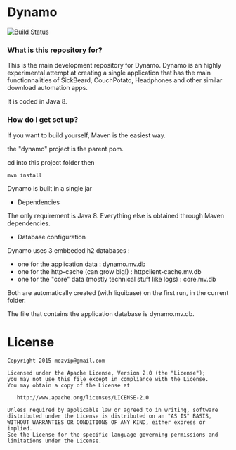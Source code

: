# Dynamo #

[![Build Status](https://api.travis-ci.org/mozvip/dynamo.svg?branch=master)](https://travis-ci.org/mozvip/dynamo)

### What is this repository for? ###

This is the main development repository for Dynamo.
Dynamo is an highly experimental attempt at creating a single application that has the main functionnalities of SickBeard, CouchPotato, Headphones and other similar download automation apps.

It is coded in Java 8.

### How do I get set up? ###

If you want to build yourself, Maven is the easiest way.

the "dynamo" project is the parent pom.

cd into this project folder then


```
mvn install 
```
Dynamo is built in a single jar

* Dependencies

The only requirement is Java 8. Everything else is obtained through Maven dependencies.

* Database configuration

Dynamo uses 3 embbeded h2 databases :
* one for the application data : dynamo.mv.db
* one for the http-cache (can grow big!) : httpclient-cache.mv.db
* one for the "core" data (mostly technical stuff like logs) : core.mv.db

Both are automatically created (with liquibase) on the first run, in the current folder.

The file that contains the application database is dynamo.mv.db.

License
=======

    Copyright 2015 mozvip@gmail.com

    Licensed under the Apache License, Version 2.0 (the "License");
    you may not use this file except in compliance with the License.
    You may obtain a copy of the License at

       http://www.apache.org/licenses/LICENSE-2.0

    Unless required by applicable law or agreed to in writing, software
    distributed under the License is distributed on an "AS IS" BASIS,
    WITHOUT WARRANTIES OR CONDITIONS OF ANY KIND, either express or implied.
    See the License for the specific language governing permissions and
    limitations under the License.

